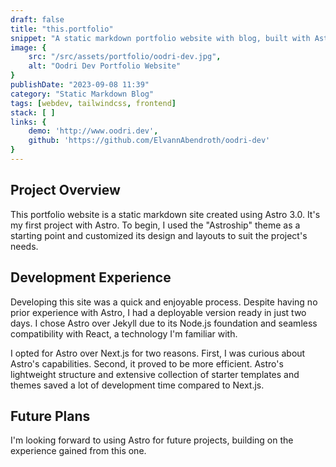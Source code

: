 ```yaml
---
draft: false
title: "this.portfolio"
snippet: "A static markdown portfolio website with blog, built with Astro 3.0 & the Astroship Theme"
image: {
    src: "/src/assets/portfolio/oodri-dev.jpg",
    alt: "Oodri Dev Portfolio Website"
}
publishDate: "2023-09-08 11:39"
category: "Static Markdown Blog"
tags: [webdev, tailwindcss, frontend]
stack: [ ]
links: {
    demo: 'http://www.oodri.dev',
    github: 'https://github.com/ElvannAbendroth/oodri-dev'
}
---
```


## Project Overview
This portfolio website is a static markdown site created using Astro 3.0. It's my first project with Astro. To begin, I used the "Astroship" theme as a starting point and customized its design and layouts to suit the project's needs.

## Development Experience

Developing this site was a quick and enjoyable process. Despite having no prior experience with Astro, I had a deployable version ready in just two days. I chose Astro over Jekyll due to its Node.js foundation and seamless compatibility with React, a technology I'm familiar with.

I opted for Astro over Next.js for two reasons. First, I was curious about Astro's capabilities. Second, it proved to be more efficient. Astro's lightweight structure and extensive collection of starter templates and themes saved a lot of development time compared to Next.js.

## Future Plans

I'm looking forward to using Astro for future projects, building on the experience gained from this one.
